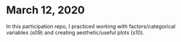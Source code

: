 # March 12, 2020

In this participation repo, I practiced working with factors/categorical variables (s09) and creating aesthetic/useful plots (s10).
